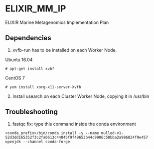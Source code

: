 ELIXIR_MM_IP
============

ELIXIR Marine Metagenomics Implementation Plan


Dependencies
------------

1. xvfb-run has to be installed on each Worker Node.

Ubuntu 16.04
```
# apt-get install xvbf
```

CentOS 7
```
# yum install xorg-x11-server-Xvfb
```

2. Install usearch on each Cluster Worker Node, copying it in /usr/bin

Troubleshooting
---------------
1. fastqc fix: type this command inside the conda environment
```
<conda_prefix>/bin/conda install -y --name mulled-v1-52d3dd165352f3c2fa0613c44045f9f49653b44c9906c50bba2a986824f9e457 openjdk --channel conda-forge
```
